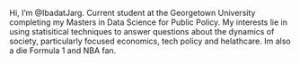 Hi, I’m @IbadatJarg. Current student at the Georgetown University completing my Masters in Data Science for Public Policy. 
My interests lie in using statisitical techniques to answer questions about the dynamics of society, particularly focused economics, tech policy and helathcare. 
Im also a die Formula 1 and NBA fan. 
